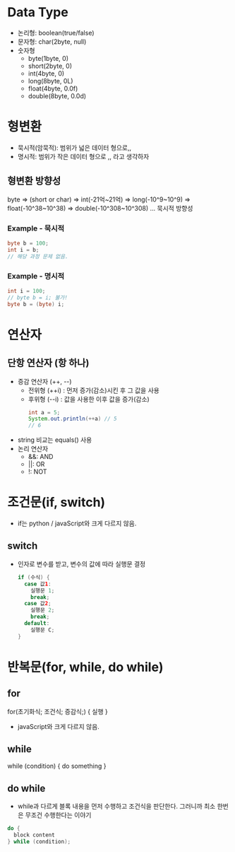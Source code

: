 # Data Type
- 논리형: boolean(true/false)
- 문자형: char(2byte, null)
- 숫자형
  - byte(1byte, 0)
  - short(2byte, 0)
  - int(4byte, 0)
  - long(8byte, 0L)
  - float(4byte, 0.0f)
  - double(8byte, 0.0d)

# 형변환
- 묵시적(암묵적): 범위가 넓은 데이터 형으로,, 
- 명시적: 범위가 작은 데이터 형으로 ,, 라고 생각하자
## 형변환 방향성
byte => (short or char) => int(-21억~21억) => long(-10^9~10^9) => float(-10^38~10^38) => double(-10^308~10^308) ... 묵시적 방향성
### Example - 묵시적
  ```java
  byte b = 100;
  int i = b;
  // 해당 과정 문제 없음.
  ```
### Example - 명시적
  ```java
  int i = 100;
  // byte b = i; 불가!
  byte b = (byte) i;
  ```
# 연산자
## 단항 연산자 (항 하나)
- 증감 연산자 (++, --)
  - 전위형 (++i) : 먼저 증가(감소)시킨 후 그 값을 사용
  - 후위형 (--i) : 값을 사용한 이후 값을 증가(감소)
    ```java
    int a = 5;
    System.out.println(++a) // 5
    // 6
    ```
- string 비교는 equals() 사용
- 논리 연산자
  - &&: AND
  - ||: OR
  - !: NOT

# 조건문(if, switch)
- if는 python / javaScript와 크게 다르지 않음.
## switch
- 인자로 변수를 받고, 변수의 값에 따라 실행문 결정
  ```java
  if (수식) {
    case 값1:
      실행문 1;
      break;
    case 값2;
      실행문 2;
      break;
    default:
      실행문 C;
  }
  ```
# 반복문(for, while, do while)
## for
  for(초기화식; 조건식; 증감식;) {
    실행
  }
  - javaScript와 크게 다르지 않음.
## while 
  while (condition) {
    do something
  }
## do while
- while과 다르게 블록 내용을 먼저 수행하고 조건식을 판단한다. 그러니까 최소 한번은 무조건 수행한다는 이야기
```java
do {
  block content
} while (condition);
```
